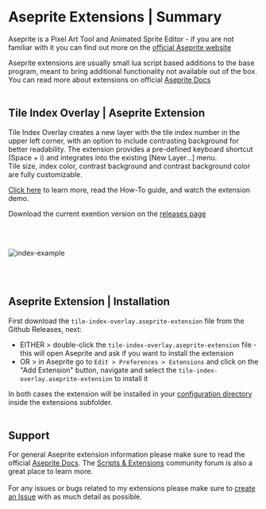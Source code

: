 # Aseprite Extensions | Summary

Aseprite is a Pixel Art Tool and Animated Sprite Editor - if you are not familiar with it you can find out more on the [official Aseprite website](https://www.aseprite.org/)

Aseprite extensions are usually small lua script based additions to the base program, meant to bring additional functionality not available out of the box. You can read more about extensions on official [Aseprite Docs](https://www.aseprite.org/docs/extensions/)
<br/><br/>

## Tile Index Overlay | Aseprite Extension 

Tile Index Overlay creates a new layer with the tile index number in the upper left corner, with an option to include contrasting background for better readability. The extension provides a pre-defined keyboard shortcut (Space + i) and integrates into the existing [New Layer...] menu. <br/>
Tile size, index color, contrast background and contrast background color are fully customizable.<br/>

[Click here](https://github.com/Pixeltica/AsepriteExtensions/TileIndexOverlay) to learn more, read the How-To guide, and watch the extension demo.<br/>

Download the current exention version on the [releases page](https://github.com/Pixeltica/AsepriteExtensions/releases/tag/1.0.0 "release v1.0.0 link")

<br/><br/>

![index-example](https://github.com/user-attachments/assets/527615f7-1d6a-43a8-9e79-43e6e8a8c5eb)

<br/><br/>

## Aseprite Extension | Installation
First download the `tile-index-overlay.aseprite-extension` file from the Github Releases, next:
* EITHER > double-click the `tile-index-overlay.aseprite-extension` file - this will open Aseprite and ask if you want to install the extension
* OR > in Aseprite go to `Edit > Preferences > Extensions` and click on the "Add Extension" button, navigate and select the `tile-index-overlay.aseprite-extension` to install it

In both cases the extension will be installed in your [configuration directory](https://www.aseprite.org/docs/preferences-folder/) inside the extensions subfolder. 
<br/><br/>

## Support
For general Aseprite extension information please make sure to read the official [Aseprite Docs](https://www.aseprite.org/docs/extensions/). The [Scripts & Extensions](https://community.aseprite.org/c/scripts/13) community forum is also a great place to learn more.<br/><br/>
For any issues or bugs related to my extensions please make sure to [create an Issue](https://github.com/Pixeltica/AsepriteExtensions/issues) with as much detail as possible.
<br/><br/>

